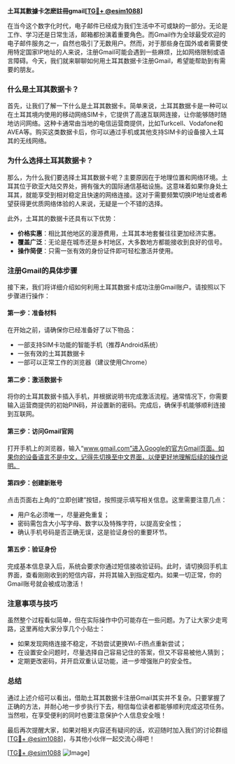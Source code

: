 **土耳其數據卡怎麽註冊gmail[[TG💪+ @esim1088](https://t.me/s/esim1088)]**

在当今这个数字化时代，电子邮件已经成为我们生活中不可或缺的一部分。无论是工作、学习还是日常生活，邮箱都扮演着重要角色。而Gmail作为全球最受欢迎的电子邮件服务之一，自然也吸引了无数用户。然而，对于那些身在国外或者需要使用特定国家IP地址的人来说，注册Gmail可能会遇到一些麻烦，比如网络限制或语言障碍。今天，我们就来聊聊如何用土耳其数据卡注册Gmail，希望能帮助到有需要的朋友。

### 什么是土耳其数据卡？

首先，让我们了解一下什么是土耳其数据卡。简单来说，土耳其数据卡是一种可以在土耳其境内使用的移动网络SIM卡，它提供了高速互联网连接，让你能够随时随地访问网络。这种卡通常由当地的电信运营商提供，比如Turkcell、Vodafone和AVEA等。购买这类数据卡后，你可以通过手机或其他支持SIM卡的设备接入土耳其的无线网络。

### 为什么选择土耳其数据卡？

那么，为什么我们要选择土耳其数据卡呢？主要原因在于地理位置和网络环境。土耳其位于欧亚大陆交界处，拥有强大的国际通信基础设施。这意味着如果你身处土耳其，就能享受到相对稳定且快速的网络连接。这对于需要频繁切换IP地址或者希望获得更优质网络体验的人来说，无疑是一个不错的选择。

此外，土耳其的数据卡还具有以下优势：
- **价格实惠**：相比其他地区的漫游费用，土耳其本地套餐往往更加经济实惠。
- **覆盖广泛**：无论是在城市还是乡村地区，大多数地方都能接收到良好的信号。
- **操作简便**：只需一张有效的身份证件即可轻松激活并使用。

### 注册Gmail的具体步骤

接下来，我们将详细介绍如何利用土耳其数据卡成功注册Gmail账户。请按照以下步骤进行操作：

#### 第一步：准备材料
在开始之前，请确保你已经准备好了以下物品：
- 一部支持SIM卡功能的智能手机（推荐Android系统）
- 一张有效的土耳其数据卡
- 一部可以正常工作的浏览器（建议使用Chrome）

#### 第二步：激活数据卡
将你的土耳其数据卡插入手机，并根据说明书完成激活流程。通常情况下，你需要输入运营商提供的初始PIN码，并设置新的密码。完成后，确保手机能够顺利连接到互联网。

#### 第三步：访问Gmail官网
打开手机上的浏览器，输入“www.gmail.com”进入Google的官方Gmail页面。如果你的设备语言不是中文，记得先切换至中文界面，以便更好地理解后续的操作说明。

#### 第四步：创建新账号
点击页面右上角的“立即创建”按钮，按照提示填写相关信息。这里需要注意几点：
- 用户名必须唯一，尽量避免重复；
- 密码需包含大小写字母、数字以及特殊字符，以提高安全性；
- 确认手机号码是否正确无误，这是验证身份的重要环节。

#### 第五步：验证身份
完成基本信息录入后，系统会要求你通过短信接收验证码。此时，请切换回手机主界面，查看刚刚收到的短信内容，并将其输入到指定框内。如果一切正常，你的Gmail账号就会被成功激活！

### 注意事项与技巧

虽然整个过程看似简单，但在实际操作中仍可能存在一些问题。为了让大家少走弯路，这里再给大家分享几个小贴士：
- 如果发现网络连接不稳定，不妨尝试更换Wi-Fi热点重新尝试；
- 在设置安全问题时，尽量选择自己容易记住的答案，但又不容易被他人猜到；
- 定期更改密码，并开启双重认证功能，进一步增强账户的安全性。

### 总结

通过上述介绍可以看出，借助土耳其数据卡注册Gmail其实并不复杂。只要掌握了正确的方法，并耐心地一步步执行下去，相信每位读者都能够顺利完成这项任务。当然啦，在享受便利的同时也要注意保护个人信息安全哦！

最后再次提醒大家，如果对相关内容还有疑问的话，欢迎随时加入我们的讨论群组[[TG💪+ @esim1088](https://t.me/s/esim1088)]，与其他小伙伴一起交流心得吧！

[[TG💪+ @esim1088](https://t.me/s/esim1088) ![Image](https://i.postimg.cc/4NQfJmqS/Snipaste-2025-05-13-00-14-12.png)]